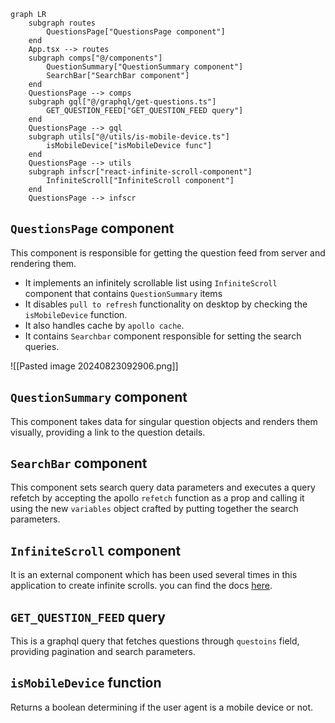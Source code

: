 
```mermaid
graph LR
	subgraph routes
		QuestionsPage["QuestionsPage component"]
	end
	App.tsx --> routes
	subgraph comps["@/components"]
		QuestionSummary["QuestionSummary component"]
		SearchBar["SearchBar component"]
	end
	QuestionsPage --> comps
	subgraph gql["@/graphql/get-questions.ts"]
		GET_QUESTION_FEED["GET_QUESTION_FEED query"]
	end
	QuestionsPage --> gql
	subgraph utils["@/utils/is-mobile-device.ts"]
		isMobileDevice["isMobileDevice func"]
	end
	QuestionsPage --> utils
	subgraph infscr["react-infinite-scroll-component"]
		InfiniteScroll["InfiniteScroll component"]
	end
	QuestionsPage --> infscr
```

## `QuestionsPage` component

This component is responsible for getting the question feed from server and rendering them.
- It implements an infinitely scrollable list using `InfiniteScroll` component that contains `QuestionSummary` items
- It disables `pull to refresh` functionality on desktop by checking the `isMobileDevice` function.
- It also handles cache by `apollo cache`.
- It contains `Searchbar` component responsible for setting the search queries.

![[Pasted image 20240823092906.png]]
## `QuestionSummary` component

This component takes data for singular question objects and renders them visually, providing a link to the question details.

## `SearchBar` component

This component sets search query data parameters and executes a query refetch by accepting the apollo `refetch` function as a prop and calling it using the new `variables` object crafted by putting together the search parameters.

## `InfiniteScroll` component

It is an external component which has been used several times in this application to create infinite scrolls. you can find the docs [here](https://www.npmjs.com/package/react-infinite-scroll-component).

## `GET_QUESTION_FEED` query

This is a graphql query that fetches questions through `questoins` field, providing pagination and search parameters.

## `isMobileDevice` function

Returns a boolean determining if the user agent is a mobile device or not.

